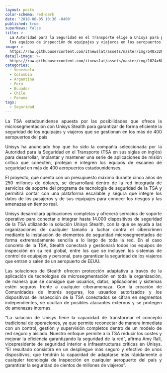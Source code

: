 ```yaml
---
layout: posts
color-schema: red-dark
date: '2018-06-05 10:36 -0400'
published: true
superNews: false
title: >-
  La Autoridad para la Seguridad en el Transporte elige a Unisys para proteger
  los equipos de inspección de equipajes y viajeros en los aeropuertos de EEUU
image: >-
  https://raw.githubusercontent.com/itnewslat/assets/master/img/540x320/TSA-p.jpg
detail-image: >-
  https://raw.githubusercontent.com/itnewslat/assets/master/img/1024x680/TSA-g.jpg
categories:
  - Venezuela
  - Colombia
  - Argentina
  - Perú
  - Ecuador
  - Chile
  - Panama
tags:
  - Seguridad
---
```

<p style="text-align: justify;">La TSA estadounidense apuesta por las posibilidades que ofrece la microsegmentación con Unisys Stealth para garantizar de forma eficiente la seguridad de los equipajes y viajeros que se gestionan en los más de 400 aeropuertos del país.</p>

<p style="text-align: justify;">Unisys ha anunciado hoy que ha sido la compañía seleccionada por la Autoridad para la Seguridad en el Transporte (TSA en sus siglas en inglés) para desarrollar, implantar y mantener una serie de aplicaciones de misión crítica que conecten, protejan e integren los equipos de escaneo de seguridad en más de 400 aeropuertos estadounidenses.</p>

<p style="text-align: justify;">El proyecto, que cuenta con un presupuesto máximo durante cinco años de 250 millones de dólares, se desarrollará dentro de la red integrada de servicios de soporte del programa de tecnología de seguridad de la TSA y permitirá contar con una plataforma escalable y segura que integre los datos de los pasajeros y de sus equipajes para conocer los riesgos y las amenazas en tiempo real.</p>

<p style="text-align: justify;">Unisys desarrollará aplicaciones completas y ofrecerá servicios de soporte operativo para conectar e integrar hasta 14.000 dispositivos de seguridad de la TSA utilizando la solución Unisys Stealth, con la que se ayuda a las organizaciones de cualquier tamaño a luchar contra el cibercrimen mediante la instalación de elementos de seguridad microsegmentados de forma extremadamente sencilla a lo largo de toda la red. En el caso concreto de la TSA, Stealth conectará y gestionará todos los equipos de inspección en su red global, entre los que se incluyen los sistemas de control de equipajes y personal, para garantizar la seguridad de los viajeros que entran o salen de un aeropuerto de EEUU.</p>

<p style="text-align: justify;">Las soluciones de Stealth ofrecen protección adaptativa a través de la aplicación de tecnologías de microsegmentación en toda la organización, de manera que se consigue que usuarios, datos, aplicaciones y sistemas estén seguros frente a cualquier ciberamenaza. Con la creación de Comunidades de Interés seguras, los usuarios autorizados y los dispositivos de inspección de la TSA conectados se cifran en segmentos independientes, se ocultan de posibles atacantes externos y se protegen de amenazas internas.</p> 

<p style="text-align: justify;">“La solución de Unisys tiene la capacidad de transformar el concepto tradicional de operaciones, ya que permite reconectar de manera inmediata con un control, gestión y supervisión completos dentro de un modelo de red seguro y aislado. Nuestro enfoque permite a la TSA reducir los costes y mejorar la eficiencia garantizando la seguridad de la red”, afirma Amy Rall, vicepresidente de seguridad interior e infraestructuras críticas en Unisys. “El resultado consistirá en un despliegue más seguro y efectivo de unos dispositivos, que tendrán la capacidad de adaptarse más rápidamente a cualquier tecnología de inspección en cualquier aeropuerto del país y garantizar la seguridad de cientos de millones de viajeros”.</p>